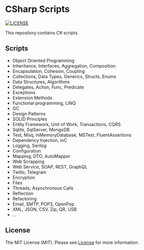 # CSharp Scripts

[![LICENSE](https://img.shields.io/badge/license-MIT-green)](LICENSE)

This repository contains _C#_ scripts.

## Scripts

- Object Oriented Programming
- Inheritance, Interfaces, Aggregation, Composition
- Encapsulation, Cohesion, Coupling
- Collections, Data Types, Generics, Structs, Enums
- Data Structures, Algorithms
- Delegates, Action, Func, Predicate
- Exceptions
- Extension Methods
- Functional programming, LINQ
- GC
- Design Patterns
- SOLID Principles
- Entity Framework, Unit of Work, Transactions, CQRS
- Sqlite, SqlServer, MongoDB
- Test, Moq, InMemoryDatabase, MSTest, FluentAssertions
- Dependency Injection, IoC
- Logging, Serilog
- Configuration
- Mapping, DTO, AutoMapper
- Web Scrapping
- Web Service, SOAP, REST, GraphQL
- Twilio, Telegram
- Encryption
- Files
- Threads, Asynchronous Calls
- Reflection
- Refactoring
- Email, SMTP, POP3, OpenPop
- XML, JSON, CSV, Zip, QR, USB
- ...

## License

The MIT License (MIT). Please see [License](LICENSE) for more information.

